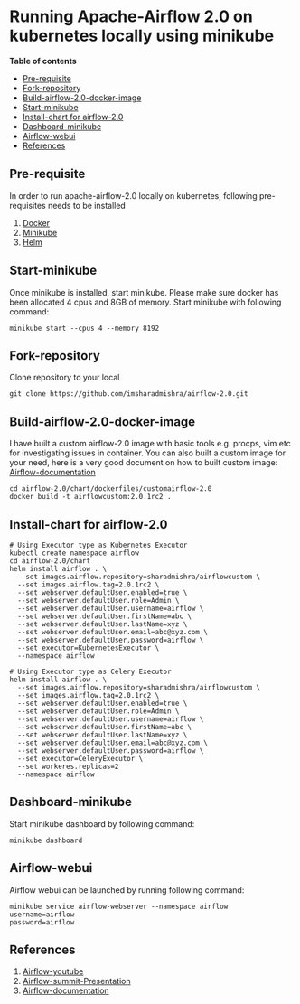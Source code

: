 
# Running Apache-Airflow 2.0 on kubernetes locally using minikube

**Table of contents**
- [Pre-requisite](#pre-requisite)
- [Fork-repository](#fork-repository)
- [Build-airflow-2.0-docker-image](#build-airflow-2.0-docker-image)
- [Start-minikube](#start-minikube)
- [Install-chart for airflow-2.0](#chart-airflow-2.0)
- [Dashboard-minikube](#dashboard-minikube)
- [Airflow-webui](#airflow-webui)
- [References](#references)

## Pre-requisite
In order to run apache-airflow-2.0 locally on kubernetes, following pre-requisites needs to be installed
1. [Docker](https://docs.docker.com/get-docker/)
2. [Minikube](https://minikube.sigs.k8s.io/docs/start/)
3. [Helm](https://helm.sh/docs/intro/install/)

## Start-minikube
Once minikube is installed, start minikube. 
Please make sure docker has been allocated 4 cpus and 8GB of memory.
Start minikube with following command:
```
minikube start --cpus 4 --memory 8192
```

## Fork-repository
Clone repository to your local
```
git clone https://github.com/imsharadmishra/airflow-2.0.git
```

## Build-airflow-2.0-docker-image
I have built a custom airflow-2.0 image with basic tools e.g. procps, vim etc for investigating issues in container.
You can also built a custom image for your need, here is a very good document on how to built custom image:
 [Airflow-documentation](https://airflow.apache.org/docs/apache-airflow/stable/production-deployment.html)
```
cd airflow-2.0/chart/dockerfiles/customairflow-2.0
docker build -t airflowcustom:2.0.1rc2 .
```

## Install-chart for airflow-2.0
```
# Using Executor type as Kubernetes Executor
kubectl create namespace airflow
cd airflow-2.0/chart
helm install airflow . \
  --set images.airflow.repository=sharadmishra/airflowcustom \
  --set images.airflow.tag=2.0.1rc2 \
  --set webserver.defaultUser.enabled=true \
  --set webserver.defaultUser.role=Admin \
  --set webserver.defaultUser.username=airflow \
  --set webserver.defaultUser.firstName=abc \
  --set webserver.defaultUser.lastName=xyz \
  --set webserver.defaultUser.email=abc@xyz.com \
  --set webserver.defaultUser.password=airflow \
  --set executor=KubernetesExecutor \
  --namespace airflow

# Using Executor type as Celery Executor
helm install airflow . \
  --set images.airflow.repository=sharadmishra/airflowcustom \
  --set images.airflow.tag=2.0.1rc2 \
  --set webserver.defaultUser.enabled=true \
  --set webserver.defaultUser.role=Admin \
  --set webserver.defaultUser.username=airflow \
  --set webserver.defaultUser.firstName=abc \
  --set webserver.defaultUser.lastName=xyz \
  --set webserver.defaultUser.email=abc@xyz.com \
  --set webserver.defaultUser.password=airflow \
  --set executor=CeleryExecutor \
  --set workeres.replicas=2
  --namespace airflow
```

## Dashboard-minikube
Start minikube dashboard by following command:
```
minikube dashboard
```

## Airflow-webui
Airflow webui can be launched by running following command:
```
minikube service airflow-webserver --namespace airflow
username=airflow
password=airflow
```

## References
1. [Airflow-youtube](https://www.youtube.com/watch?v=wDr3Y7q2XoI)
2. [Airflow-summit-Presentation](https://airflowsummit.org/slides/h2-ProductionContainerImages.pdf)
3. [Airflow-documentation](https://airflow.apache.org/docs/apache-airflow/stable/production-deployment.html)